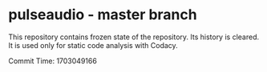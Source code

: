 # pulseaudio - master branch

This repository contains frozen state of the repository.
Its history is cleared. It is used only for static code
analysis with Codacy.

Commit Time: 1703049166